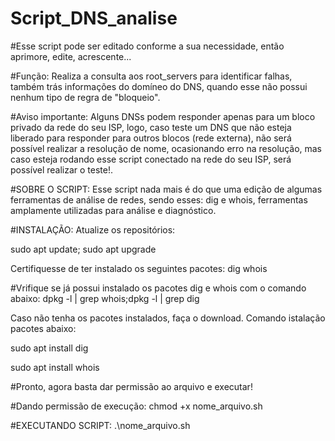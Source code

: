 # Script_DNS_analise

#Esse script pode ser editado conforme a sua necessidade, então aprimore, edite, acrescente...

#Função: Realiza a consulta aos root_servers para identificar falhas, também trás informações do domíneo do DNS, quando esse não possui nenhum tipo de regra de "bloqueio".

#Aviso importante:
Alguns DNSs podem responder apenas para um bloco privado da rede do seu ISP, logo, caso teste um DNS que não esteja liberado para responder para outros blocos (rede externa), não será possível realizar a resolução de nome, ocasionando erro na resolução, mas caso esteja rodando esse script conectado na rede do seu ISP, será possível realizar o teste!.

#SOBRE O SCRIPT:
Esse script nada mais é do que uma edição de algumas ferramentas de análise de redes, sendo esses: dig e whois, ferramentas amplamente utilizadas para análise e diagnóstico.

#INSTALAÇÃO:
Atualize os repositórios:

 sudo apt update; sudo apt upgrade
 
Certifiquesse de ter instalado os seguintes pacotes:
 dig
 whois
 
 #Vrifique se já possui instalado os pacotes dig e whois com o comando abaixo:
 dpkg -l | grep whois;dpkg -l | grep dig 

Caso não tenha os pacotes instalados, faça o download. Comando istalação pacotes abaixo:
 
 sudo apt install dig 

 sudo apt install whois

#Pronto, agora basta dar permissão ao arquivo e executar!

#Dando permissão de execução:
chmod +x nome_arquivo.sh

#EXECUTANDO SCRIPT:
.\nome_arquivo.sh
